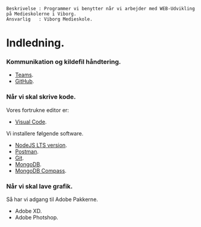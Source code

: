 ```
Beskrivelse : Programmer vi benytter når vi arbejder med WEB-Udvikling på Medieskolerne i Viborg.
Ansvarlig   : Viborg Medieskole.
```

# Indledning.

### Kommunikation og kildefil håndtering.

- [Teams](https://www.microsoft.com/da-dk/microsoft-teams/group-chat-software).
- [GitHub](https://github.com/).

### Når vi skal skrive kode. 

Vores fortrukne editor er:
- [Visual Code](https://code.visualstudio.com/).

Vi installere følgende software.
- [NodeJS LTS version](https://nodejs.org/en/).
- [Postman](https://www.postman.com/).
- [Git](https://github.com/git-guides/install-git).
- [MongoDB](https://www.mongodb.com/).
- [MongoDB Compass](https://www.mongodb.com/products/compass).
    
### Når vi skal lave grafik.

Så har vi adgang til Adobe Pakkerne.

- Adobe XD.
- Adobe Photshop.